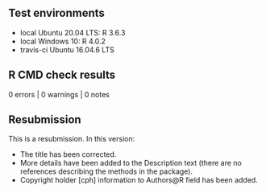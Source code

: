 ## Test environments

* local Ubuntu 20.04 LTS: R 3.6.3
* local Windows 10: R 4.0.2
* travis-ci Ubuntu 16.04.6 LTS

## R CMD check results

0 errors | 0 warnings | 0 notes

## Resubmission
This is a resubmission. In this version:

* The title has been corrected.
* More details have been added to the Description text (there are no 
  references describing the methods in the package). 
* Copyright holder [cph] information to Authors@R field has been added.
